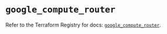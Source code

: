# `google_compute_router`

Refer to the Terraform Registry for docs: [`google_compute_router`](https://registry.terraform.io/providers/hashicorp/google-beta/6.2.0/docs/resources/google_compute_router).
